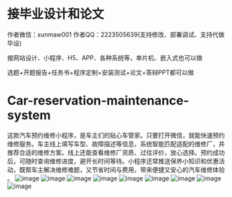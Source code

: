 # 接毕业设计和论文
作者微信：xunmaw001  作者QQ：2223505639(支持修改、部署调试、支持代做毕设)

接网站设计、小程序、H5、APP、各种系统等，单片机、嵌入式也可以做

选题+开题报告+任务书+程序定制+安装测试+论文+答辩PPT都可以做
# Car-reservation-maintenance-system
这款汽车预约维修小程序，是车主们的贴心车管家。只要打开微信，就能快速预约维修服务。车主线上填写车型、故障描述等信息，系统智能匹配适配的维修厂，并推荐合适的维修方案。线上还能查看维修厂资质、过往评价，放心选择。预约成功后，可随时查询维修进度，避开长时间等待。小程序还常推送保养小知识和优惠活动，既帮车主解决维修难题，又节省时间与费用，带来便捷又安心的汽车维修体验 。
![image](https://github.com/user-attachments/assets/351e9403-a2e7-485e-a352-163fdd9970e5)
![image](https://github.com/user-attachments/assets/cc608f50-0dc9-4333-8f6b-b47f55270900)
![image](https://github.com/user-attachments/assets/aa06c763-4baa-4ebc-8610-437f66659bf2)
![image](https://github.com/user-attachments/assets/2603a563-e05b-4793-9ea1-6f7b7c78698b)
![image](https://github.com/user-attachments/assets/9c1ce454-1d67-40b0-a172-83f68adb3f69)
![image](https://github.com/user-attachments/assets/ef6d0055-42c1-43da-9bc9-75d306891f7e)
![image](https://github.com/user-attachments/assets/3f933eed-edfc-41d5-9966-3c1ee21114c5)
![image](https://github.com/user-attachments/assets/9379824f-1204-4e01-850f-1875907520cb)
![image](https://github.com/user-attachments/assets/5f35f642-cc5c-4580-a0d8-9ebf5ee7c33e)
